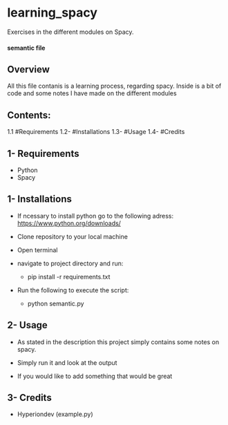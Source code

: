 # learning_spacy
Exercises in the different modules on Spacy.

#### semantic file

## Overview

All this file contanis is a learning process, regarding spacy. Inside is a bit of code and some notes 
I have made on the different modules

## Contents:

1.1 #Requirements
1.2- #Installations
1.3- #Usage
1.4- #Credits

## 1- Requirements

* Python 
* Spacy 


## 1- Installations

* If ncessary to install python go to the following adress: https://www.python.org/downloads/

* Clone repository to your local machine

* Open terminal

* navigate to project directory and run:
	- pip install -r requirements.txt

* Run the following to execute the script:
	- python semantic.py



## 2- Usage

* As stated in the description this project simply contains some notes on spacy.

* Simply run it and look at the output

* If you would like to add something that would be great

 
## 3- Credits

* Hyperiondev (example.py)
